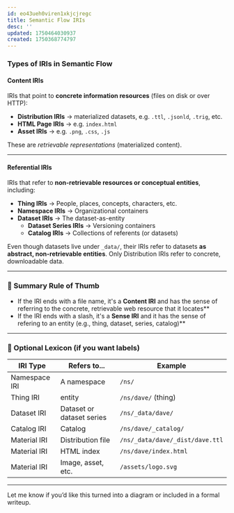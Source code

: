 ```yaml
---
id: eo43ueh0viren1xkjcjregc
title: Semantic Flow IRIs
desc: ''
updated: 1750464030937
created: 1750368774797
---
```


### Types of IRIs in Semantic Flow



#### **Content IRIs**

IRIs that point to **concrete information resources** (files on disk or over HTTP):

* **Distribution IRIs** → materialized datasets, e.g. `.ttl`, `.jsonld`, `.trig`, etc.
* **HTML Page IRIs** → e.g. `index.html`
* **Asset IRIs** → e.g. `.png`, `.css`, `.js`

These are *retrievable representations* (materialized content).

---

#### **Referential IRIs**

IRIs that refer to **non-retrievable resources or conceptual entities**, including:

* **Thing IRIs** → People, places, concepts, characters, etc.
* **Namespace IRIs** → Organizational containers
* **Dataset IRIs** → The dataset-as-entity
    * **Dataset Series IRIs** → Versioning containers
    * **Catalog IRIs** → Collections of referents (or datasets)

Even though datasets live under `_data/`, their IRIs refer to datasets **as abstract, non-retrievable entities**. Only Distribution IRIs refer to concrete, downloadable data.

---

### 🧾 Summary Rule of Thumb

- If the IRI ends with a file name, it's a **Content IRI** and has the sense of referring to the concrete, retrievable web resource that it locates**
- If the IRI ends with a slash, it's a **Sense IRI** and it has the sense of refering to an entity (e.g., thing, dataset, series, catalog)**

---

### 🌿 Optional Lexicon (if you want labels)

| IRI Type        | Refers to...              | Example                             |
| --------------- | ------------------------- | ----------------------------------- |
| Namespace IRI | A namespace                 | `/ns/`                       |
| Thing IRI | entity           | `/ns/dave/` (thing)               |
| Dataset IRI | Dataset or dataset series | `/ns/_data/dave/`                 |
| Catalog IRI | Catalog                   | `/ns/dave/_catalog/`              |
| Material IRI    | Distribution file         | `/ns/_data/dave/_dist/dave.ttl` |
| Material IRI    | HTML index                | `/ns/dave/index.html`             |
| Material IRI    | Image, asset, etc.        | `/assets/logo.svg`                  |

---

Let me know if you’d like this turned into a diagram or included in a formal writeup.

